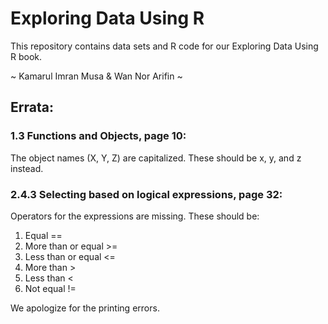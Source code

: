 # Exploring Data Using R
This repository contains data sets and R code for our Exploring Data Using R book.

~ Kamarul Imran Musa & Wan Nor Arifin ~

## Errata:

### 1.3 Functions and Objects, page 10:
The object names (X, Y, Z) are capitalized. These should be x, y, and z instead.

### 2.4.3 Selecting based on logical expressions, page 32:
Operators for the expressions are missing. These should be:

1. Equal ==
2. More than or equal >=
3. Less than or equal <=
4. More than >
5. Less than <
6. Not equal !=

We apologize for the printing errors.

